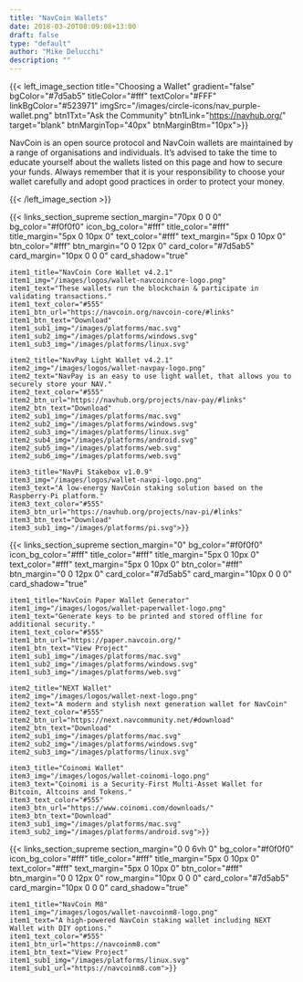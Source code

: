 ```yaml
---
title: "NavCoin Wallets"
date: 2018-03-20T08:09:08+13:00
draft: false
type: "default"
author: "Mike Delucchi"
description: ""
---
```

{{< left_image_section
    title="Choosing a Wallet"
    gradient="false"
    bgColor="#7d5ab5"
    titleColor="#fff"
    textColor="#FFF"
    linkBgColor="#523971"
    imgSrc="/images/circle-icons/nav_purple-wallet.png"
    btn1Txt="Ask the Community"
    btn1Link="https://navhub.org/"
    target="blank"
    btnMarginTop="40px"
    btnMarginBtm="10px">}}
    <p>NavCoin is an open source protocol and NavCoin wallets are maintained by a range of organisations and individuals.
    It’s advised to take the time to educate yourself about the wallets listed on this page and how to secure your funds.
    Always remember that it is your responsibility to choose your wallet carefully and adopt good practices in order to protect your money.</p>
{{< /left_image_section >}}

{{< links_section_supreme
    section_margin="70px 0 0 0"
    bg_color="#f0f0f0"
    icon_bg_color="#fff"
    title_color="#fff"
    title_margin="5px 0 10px 0"
    text_color="#fff"
    text_margin="5px 0 10px 0"
    btn_color="#fff"
    btn_margin="0 0 12px 0"
    card_color="#7d5ab5"
    card_margin="10px 0 0 0"
    card_shadow="true"
    
    item1_title="NavCoin Core Wallet v4.2.1"
    item1_img="/images/logos/wallet-navcoincore-logo.png"
    item1_text="These wallets run the blockchain & participate in validating transactions."
    item1_text_color="#555"
    item1_btn_url="https://navcoin.org/navcoin-core/#links"
    item1_btn_text="Download"
    item1_sub1_img="/images/platforms/mac.svg"
    item1_sub2_img="/images/platforms/windows.svg"
    item1_sub3_img="/images/platforms/linux.svg"
    
    item2_title="NavPay Light Wallet v4.2.1"
    item2_img="/images/logos/wallet-navpay-logo.png"
    item2_text="NavPay is an easy to use light wallet, that allows you to securely store your NAV."
    item2_text_color="#555"
    item2_btn_url="https://navhub.org/projects/nav-pay/#links"
    item2_btn_text="Download"
    item2_sub1_img="/images/platforms/mac.svg"
    item2_sub2_img="/images/platforms/windows.svg"
    item2_sub3_img="/images/platforms/linux.svg"
    item2_sub4_img="/images/platforms/android.svg"
    item2_sub5_img="/images/platforms/web.svg"
    item2_sub6_img="/images/platforms/web.svg"
    
    item3_title="NavPi Stakebox v1.0.9"
    item3_img="/images/logos/wallet-navpi-logo.png"
    item3_text="A low-energy NavCoin staking solution based on the Raspberry-Pi platform."
    item3_text_color="#555"
    item3_btn_url="https://navhub.org/projects/nav-pi/#links"
    item3_btn_text="Download"
    item3_sub1_img="/images/platforms/pi.svg">}}

{{< links_section_supreme
    section_margin="0"
    bg_color="#f0f0f0"
    icon_bg_color="#fff"
    title_color="#fff"
    title_margin="5px 0 10px 0"
    text_color="#fff"
    text_margin="5px 0 10px 0"
    btn_color="#fff"
    btn_margin="0 0 12px 0"
    card_color="#7d5ab5"
    card_margin="10px 0 0 0"
    card_shadow="true"
    
    item1_title="NavCoin Paper Wallet Generator"
    item1_img="/images/logos/wallet-paperwallet-logo.png"
    item1_text="Generate keys to be printed and stored offline for additional security."
    item1_text_color="#555"
    item1_btn_url="https://paper.navcoin.org/"
    item1_btn_text="View Project"
    item1_sub1_img="/images/platforms/mac.svg"
    item1_sub2_img="/images/platforms/windows.svg"
    item1_sub3_img="/images/platforms/web.svg"

    item2_title="NEXT Wallet"
    item2_img="/images/logos/wallet-next-logo.png"
    item2_text="A modern and stylish next generation wallet for NavCoin"
    item2_text_color="#555"
    item2_btn_url="https://next.navcommunity.net/#download"
    item2_btn_text="Download"
    item2_sub1_img="/images/platforms/mac.svg"
    item2_sub2_img="/images/platforms/windows.svg"
    item2_sub3_img="/images/platforms/linux.svg"
    
    item3_title="Coinomi Wallet"
    item3_img="/images/logos/wallet-coinomi-logo.png"
    item3_text="Coinomi is a Security-First Multi-Asset Wallet for Bitcoin, Altcoins and Tokens."
    item3_text_color="#555"
    item3_btn_url="https://www.coinomi.com/downloads/"
    item3_btn_text="Download"
    item3_sub1_img="/images/platforms/mac.svg"
    item3_sub2_img="/images/platforms/android.svg">}}

{{< links_section_supreme
    section_margin="0 0 6vh 0"
    bg_color="#f0f0f0"
    icon_bg_color="#fff"
    title_color="#fff"
    title_margin="5px 0 10px 0"
    text_color="#fff"
    text_margin="5px 0 10px 0"
    btn_color="#fff"
    btn_margin="0 0 12px 0"
    row_margin="10px 0 0 0"
    card_color="#7d5ab5"
    card_margin="10px 0 0 0"
    card_shadow="true"
    
    item1_title="NavCoin M8"
    item1_img="/images/logos/wallet-navcoinm8-logo.png"
    item1_text="A high-powered NavCoin staking wallet including NEXT Wallet with DIY options."
    item1_text_color="#555"
    item1_btn_url="https://navcoinm8.com"
    item1_btn_text="View Project"
    item1_sub1_img="/images/platforms/linux.svg"
    item1_sub1_url="https://navcoinm8.com">}}


